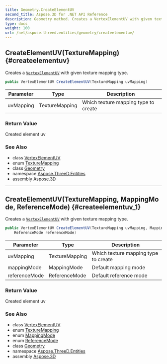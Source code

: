 ```yaml
---
title: Geometry.CreateElementUV
second_title: Aspose.3D for .NET API Reference
description: Geometry method. Creates a VertexElementUV with given texture mapping type
type: docs
weight: 100
url: /net/aspose.threed.entities/geometry/createelementuv/
---
```

## CreateElementUV(TextureMapping) {#createelementuv}

Creates a [`VertexElementUV`](../../vertexelementuv/) with given texture mapping type.

```csharp
public VertexElementUV CreateElementUV(TextureMapping uvMapping)
```

| Parameter | Type | Description |
| --- | --- | --- |
| uvMapping | TextureMapping | Which texture mapping type to create |

### Return Value

Created element uv

### See Also

* class [VertexElementUV](../../vertexelementuv/)
* enum [TextureMapping](../../texturemapping/)
* class [Geometry](../)
* namespace [Aspose.ThreeD.Entities](../../geometry/)
* assembly [Aspose.3D](../../../)

---

## CreateElementUV(TextureMapping, MappingMode, ReferenceMode) {#createelementuv_1}

Creates a [`VertexElementUV`](../../vertexelementuv/) with given texture mapping type.

```csharp
public VertexElementUV CreateElementUV(TextureMapping uvMapping, MappingMode mappingMode, 
    ReferenceMode referenceMode)
```

| Parameter | Type | Description |
| --- | --- | --- |
| uvMapping | TextureMapping | Which texture mapping type to create |
| mappingMode | MappingMode | Default mapping mode |
| referenceMode | ReferenceMode | Default reference mode |

### Return Value

Created element uv

### See Also

* class [VertexElementUV](../../vertexelementuv/)
* enum [TextureMapping](../../texturemapping/)
* enum [MappingMode](../../mappingmode/)
* enum [ReferenceMode](../../referencemode/)
* class [Geometry](../)
* namespace [Aspose.ThreeD.Entities](../../geometry/)
* assembly [Aspose.3D](../../../)


